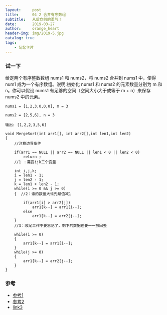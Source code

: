 ```yaml
---
layout:     post
title:      04 2 合并有序数组
subtitle:   从后向前的勇气！
date:       2019-03-27
author:     orange_heart
header-img: img/2019-5.jpg
catalog: true
tags:
    - 记忆卡片
---
```


### 试一下

给定两个有序整数数组 nums1 和 nums2，将 nums2 合并到 nums1 中，使得 num1 成为一个有序数组。说明:初始化 nums1 和 nums2 的元素数量分别为 m 和 n。你可以假设 nums1 有足够的空间（空间大小大于或等于 m + n）来保存 nums2 中的元素。

	nums1 = [1,2,3,0,0,0], m = 3

	nums2 = [2,5,6], n = 3
	
	输出: [1,2,2,3,5,6]

```objc
void MergeSort(int arr1[], int arr2[],int len1,int len2)
{  
	//注意边界条件
	
	if(arr1 == NULL || arr2 == NULL || len1 < 0 || len2 < 0)
		return ;  
	//1 ：需要ijk三个变量
	
	int i,j,k;
	i = len1 - 1;
	j = len2 - 1;
	k = len1 + len2 - 1;
	while(i >= 0 && j >= 0)
	{  //2：谁的数值大谁先赋值减1
	
		if(arr1[i] > arr2[j])
			arr1[k--] = arr1[i--];
		else
			arr1[k--] = arr2[j--];
	}  
	//3：收尾工作不要忘记了，剩下的数据也要一一放回去
	
	while(i >= 0)
	{
		arr1[k--] = arr1[i--];
	}
	while(j >= 0)
	{
		arr1[k--] = arr2[j--];
	}
}
```

### 参考

- [参考1](https://github.com/zhedahht/CodingInterviewChinese2)
- [参考2](https://github.com/gatieme/CodingInterviews)
- [link3](https://juejin.im/post/5bee5089e51d4538670b00d7)
